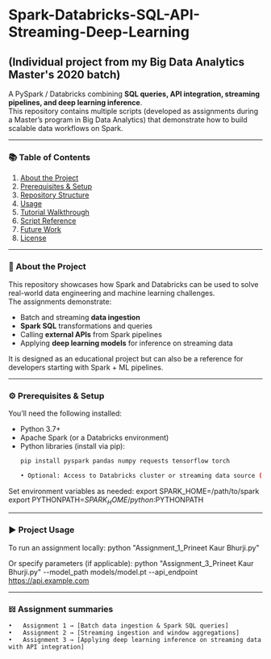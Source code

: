 # Spark-Databricks-SQL-API-Streaming-Deep-Learning 

## (Individual project from my Big Data Analytics Master's 2020 batch)

A PySpark / Databricks combining **SQL queries, API integration, streaming pipelines, and deep learning inference**.  
This repository contains multiple scripts (developed as assignments during a Master’s program in Big Data Analytics) that demonstrate how to build scalable data workflows on Spark.

---

### 📚 Table of Contents
1. [About the Project](#about-the-project)  
2. [Prerequisites & Setup](#prerequisites--setup)  
3. [Repository Structure](#repository-structure)  
4. [Usage](#usage)  
5. [Tutorial Walkthrough](#tutorial-walkthrough)  
6. [Script Reference](#script-reference)  
7. [Future Work](#future-work)  
8. [License](#license)

---

### 📖 About the Project

This repository showcases how Spark and Databricks can be used to solve real-world data engineering and machine learning challenges.  
The assignments demonstrate:

- Batch and streaming **data ingestion**  
- **Spark SQL** transformations and queries  
- Calling **external APIs** from Spark pipelines  
- Applying **deep learning models** for inference on streaming data  

It is designed as an educational project but can also be a reference for developers starting with Spark + ML pipelines.

---

### ⚙️ Prerequisites & Setup

You’ll need the following installed:

- Python 3.7+  
- Apache Spark (or a Databricks environment)  
- Python libraries (install via pip):  
  ```bash
  pip install pyspark pandas numpy requests tensorflow torch

  •	Optional: Access to Databricks cluster or streaming data source (Kafka/socket/files)

Set environment variables as needed:
  export SPARK_HOME=/path/to/spark
  export PYTHONPATH=$SPARK_HOME/python:$PYTHONPATH

---

### ▶️ Project Usage
To run an assignment locally:
  python "Assignment_1_Prineet Kaur Bhurji.py"

Or specify parameters (if applicable):
  python "Assignment_3_Prineet Kaur Bhurji.py" --model_path models/model.pt --api_endpoint https://api.example.com

---

### 𝍌 Assignment summaries
	•	Assignment 1 → [Batch data ingestion & Spark SQL queries]
	•	Assignment 2 → [Streaming ingestion and window aggregations]
	•	Assignment 3 → [Applying deep learning inference on streaming data with API integration]
